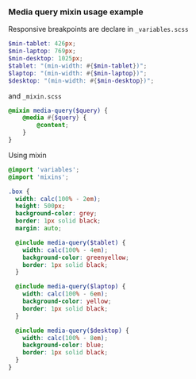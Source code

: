 ### Media query mixin usage example

Responsive breakpoints are declare in `_variables.scss`

```scss
$min-tablet: 426px;
$min-laptop: 769px;
$min-desktop: 1025px;
$tablet: "(min-width: #{$min-tablet})";
$laptop: "(min-width: #{$min-laptop})";
$desktop: "(min-width: #{$min-desktop})";
```

and `_mixin.scss`

```scss
@mixin media-query($query) {
    @media #{$query} {
        @content;
    }
}
```
Using mixin

```scss
@import 'variables';
@import 'mixins';

.box {
  width: calc(100% - 2em);
  height: 500px;
  background-color: grey;
  border: 1px solid black;
  margin: auto;

  @include media-query($tablet) {
    width: calc(100% - 4em);
    background-color: greenyellow;
    border: 1px solid black;
  }

  @include media-query($laptop) {
    width: calc(100% - 6em);
    background-color: yellow;
    border: 1px solid black;
  }

  @include media-query($desktop) {
    width: calc(100% - 8em);
    background-color: blue;
    border: 1px solid black;
  }
}
```
